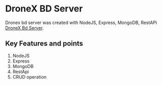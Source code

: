 # DroneX BD Server

Dronex bd server was created with NodeJS, Express, MongoDB, RestAPi [DroneX Bd Server](https://drone-server-bd.herokuapp.com).

## Key Features and points
1. NodeJS
2. Express
3. MongoDB
4. RestApi
5. CRUD operation
